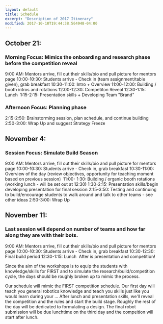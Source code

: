 ```yaml
---
layout: default
title: Schedule
excerpt: "Description of 2017 Itinerary"
modified: 2017-10-10T19:44:38.564948-04:00
---
```


## October 21: 
### Morning Focus: Mimics the onboarding and research phase before the competition reveal
9:00 AM: Mentors arrive, fill out their skills/bio and pull picture for mentors page
10:00-10:30: Students arrive - Check in (team assignment/table given), grab breakfast
10:30-11:00: Intro + Overview 
11:00-12:00: Building / booth intros and rotations
12:00-12:30: Competiton Reveal
12:30-1:15: Lunch 
1:15-2:15: Presentation skills + Developing Team "Brand"
### Afternoon Focus: Planning phase 
2:15-2:50: Brainstorming session, plan schedule, and continue building
2:50-3:00: Wrap Up and suggest Strategy Freeze 

## November 4: 
### Session Focus: Simulate Build Season
9:00 AM: Mentors arrive, fill out their skills/bio and pull picture for mentors page
10:00-10:30: Students arrive - Check in, grab breakfast
10:30-11:00: Overview of the day (review objectives, opportunity for teaching moment based on previous session) 
11:00- 1:30: Building / organic booth rotations (working lunch - will be set out at 12:30) 
1:30-2:15: Presentation skills/begin developing presentation for final session
2:15-3:50: Testing and continuing to build/encourage students to walk around and talk to other teams - see other ideas 
2:50-3:00: Wrap Up 

## November 11:
### Last session will depend on number of teams and how far along they are with their bots. 
9:00 AM: Mentors arrive, fill out their skills/bio and pull picture for mentors page
10:00-10:30: Students arrive - Check in, grab breakfast
10:30-12:30: Final build period
12:30-1:15: Lunch 
After is presentation and competition!

Since the aim of the workshops is to equip the students with knowledge/skills for FIRST and to simulate the research/build/competition cycle, the days should be roughly broken up to mimic the process.

Our schedule will mimic the FIRST competition schedule. Our first day will teach you general robotics knowledge and teach you skills just like you would learn during your ... After lunch and presentation skills, we'll reveal the competition and the rules and start the build stage. Roughly the rest of the day will be dedicated to formulating a design. The final robot submission will be due lunchtime on the third day and the compeition will start after lunch. 